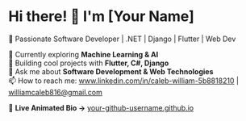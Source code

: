 # Hi there! 👋 I'm [Your Name]
🚀 Passionate Software Developer | .NET | Django | Flutter | Web Dev

🌱 Currently exploring **Machine Learning & AI**  
🔭 Building cool projects with **Flutter, C#, Django**  
💬 Ask me about **Software Development & Web Technologies**  
📫 How to reach me: www.linkedin.com/in/caleb-william-5b8818210
 | williamcaleb816@gmail.com

🔗 **Live Animated Bio →** [your-github-username.github.io](https://your-github-username.github.io/)
